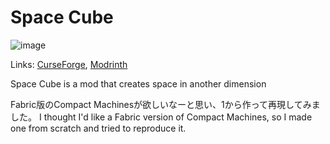 # Space Cube
![image](https://github.com/Pitan76/spacecube/assets/58260965/b81ecbc7-5682-4ceb-921e-777ad277702d)

Links: [CurseForge](https://www.curseforge.com/minecraft/mc-mods/spacecube), [Modrinth](https://modrinth.com/mod/spacecube)

Space Cube is a mod that creates space in another dimension

Fabric版のCompact Machinesが欲しいなーと思い、1から作って再現してみました。
I thought I'd like a Fabric version of Compact Machines, so I made one from scratch and tried to reproduce it.
